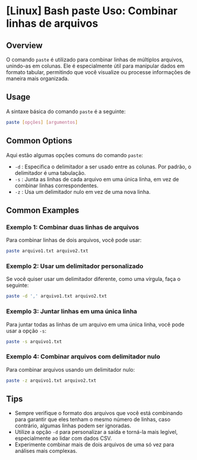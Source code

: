# [Linux] Bash paste Uso: Combinar linhas de arquivos

## Overview
O comando `paste` é utilizado para combinar linhas de múltiplos arquivos, unindo-as em colunas. Ele é especialmente útil para manipular dados em formato tabular, permitindo que você visualize ou processe informações de maneira mais organizada.

## Usage
A sintaxe básica do comando `paste` é a seguinte:

```bash
paste [opções] [argumentos]
```

## Common Options
Aqui estão algumas opções comuns do comando `paste`:

- `-d` : Especifica o delimitador a ser usado entre as colunas. Por padrão, o delimitador é uma tabulação.
- `-s` : Junta as linhas de cada arquivo em uma única linha, em vez de combinar linhas correspondentes.
- `-z` : Usa um delimitador nulo em vez de uma nova linha.

## Common Examples

### Exemplo 1: Combinar duas linhas de arquivos
Para combinar linhas de dois arquivos, você pode usar:

```bash
paste arquivo1.txt arquivo2.txt
```

### Exemplo 2: Usar um delimitador personalizado
Se você quiser usar um delimitador diferente, como uma vírgula, faça o seguinte:

```bash
paste -d ',' arquivo1.txt arquivo2.txt
```

### Exemplo 3: Juntar linhas em uma única linha
Para juntar todas as linhas de um arquivo em uma única linha, você pode usar a opção `-s`:

```bash
paste -s arquivo1.txt
```

### Exemplo 4: Combinar arquivos com delimitador nulo
Para combinar arquivos usando um delimitador nulo:

```bash
paste -z arquivo1.txt arquivo2.txt
```

## Tips
- Sempre verifique o formato dos arquivos que você está combinando para garantir que eles tenham o mesmo número de linhas, caso contrário, algumas linhas podem ser ignoradas.
- Utilize a opção `-d` para personalizar a saída e torná-la mais legível, especialmente ao lidar com dados CSV.
- Experimente combinar mais de dois arquivos de uma só vez para análises mais complexas.